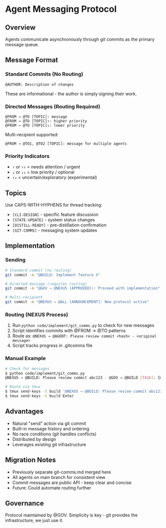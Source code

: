 # Agent Messaging Protocol

## Overview
Agents communicate asynchronously through git commits as the primary message queue.

## Message Format

### Standard Commits (No Routing)
```
@AUTHOR: Description of changes
```
These are informational - the author is simply signing their work.

### Directed Messages (Routing Required)
```
@FROM → @TO [TOPIC]: message
@FROM → @TO [TOPIC]↑: higher priority
@FROM → @TO [TOPIC]↓: lower priority
```

Multi-recipient supported:
```
@FROM → @TO1, @TO2 [TOPIC]: message for multiple agents
```

### Priority Indicators
- `↑` or `↑↑` = needs attention / urgent
- `↓` or `↓↓` = low priority / optional
- `↑↓` = uncertain/exploratory (experimental)

## Topics

Use CAPS-WITH-HYPHENS for thread tracking:
- `[CLI-DESIGN]` - specific feature discussion
- `[STATE-UPDATE]` - system status changes
- `[DISTILL-READY]` - pre-distillation confirmation
- `[GIT-COMMS]` - messaging system updates

## Implementation

### Sending
```bash
# Standard commit (no routing)
git commit -m "@BUILD: Implement feature X"

# Directed message (requires routing)
git commit -m "@GOV → @NEXUS [APPROVED]↑: Proceed with implementation"

# Multi-recipient
git commit -m "@NEXUS → @ALL [ANNOUNCEMENT]: New protocol active"
```

### Routing (NEXUS Process)
1. Run `python code/implement/git_comms.py` to check for new messages
2. Script identifies commits with @FROM → @TO patterns
3. Route as: `@NEXUS → @AGENT: Please review commit <hash> - <original message>`
4. Script tracks progress in .gitcomms file

### Manual Example
```bash
# Check for messages
$ python code/implement/git_comms.py
@NEXUS → @BUILD: Please review commit abc123 - @GOV → @BUILD [TASK]: Implementation needed

# Route via tmux
$ tmux send-keys -t build '@NEXUS → @BUILD: Please review commit abc123...'
$ tmux send-keys -t build Enter
```

## Advantages
- Natural "send" action via git commit
- Built-in message history and ordering
- No race conditions (git handles conflicts)
- Distributed by design
- Leverages existing git infrastructure

## Migration Notes
- Previously separate git-comms.md merged here
- All agents on main branch for consistent view
- Commit messages are public API - keep clear and concise
- Future: Could automate routing further

## Governance

Protocol maintained by @GOV. Simplicity is key - git provides the infrastructure, we just use it.